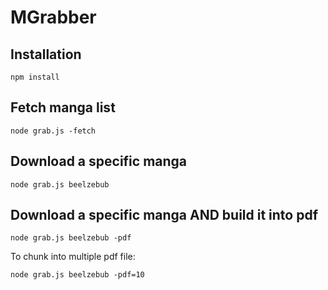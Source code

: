 # MGrabber

## Installation

```
npm install
```

## Fetch manga list

```
node grab.js -fetch
```

## Download a specific manga

```
node grab.js beelzebub
```

## Download a specific manga AND build it into pdf

```
node grab.js beelzebub -pdf
```

To chunk into multiple pdf file:

```
node grab.js beelzebub -pdf=10
```
